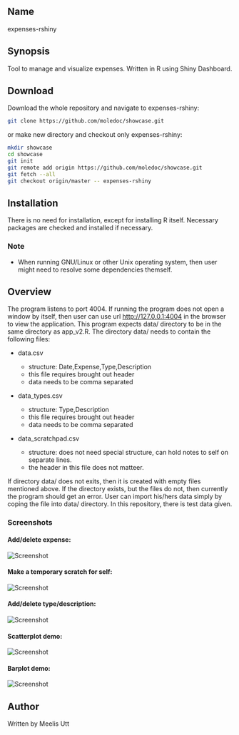 <!-- README: This project was written to be a graphical solution to expenses project, that allows to manage and visualize expenses interactively in a GUI. -->

## Name 

expenses-rshiny

## Synopsis 

Tool to manage and visualize expenses. Written in R using Shiny Dashboard.

## Download

Download the whole repository and navigate to expenses-rshiny:

```sh
git clone https://github.com/moledoc/showcase.git
```

or make new directory and checkout only expenses-rshiny:

```sh
mkdir showcase
cd showcase
git init
git remote add origin https://github.com/moledoc/showcase.git
git fetch --all
git checkout origin/master -- expenses-rshiny
```

## Installation

There is no need for installation, except for installing R itself.
Necessary packages are checked and installed if necessary.


### Note

* When running GNU/Linux or other Unix operating system, then user might need to resolve some dependencies themself.

## Overview

The program listens to port 4004. If running the program does not open a window by itself, then user can use url http://127.0.0.1:4004 in the browser to view the application. This program expects data/ directory to be in the same directory as app_v2.R. The directory data/ needs to contain the following files:

* data.csv
	
	* structure: Date,Expense,Type,Description
	* this file requires brought out header
	* data needs to be comma separated
	
* data_types.csv

	* structure: Type,Description
	* this file requires brought out header
	* data needs to be comma separated
	
* data_scratchpad.csv
	
	* structure: does not need special structure, can hold notes to self on separate lines.
	* the header in this file does not matteer.
		
If directory data/ does not exits, then it is created with empty files mentioned above. If the directory exists, but the files do not, then currently the program should get an error.
User can import his/hers data simply by coping the file into data/ directory.
In this repository, there is test data given.

### Screenshots

#### Add/delete expense:

![Screenshot](https://github.com/moledoc/showcase/blob/master/expenses-rshiny/README_images/add_expense.png)

#### Make a temporary scratch for self:

![Screenshot](https://github.com/moledoc/showcase/blob/master/expenses-rshiny/README_images/scratchpad.png)

#### Add/delete type/description:

![Screenshot](https://github.com/moledoc/showcase/blob/master/expenses-rshiny/README_images/add_type_desc.png)

#### Scatterplot demo:

![Screenshot](https://github.com/moledoc/showcase/blob/master/expenses-rshiny/README_images/scatterplot.png)
		
#### Barplot demo:

![Screenshot](https://github.com/moledoc/showcase/blob/master/expenses-rshiny/README_images/barplot.png)

## Author

Written by
Meelis Utt
